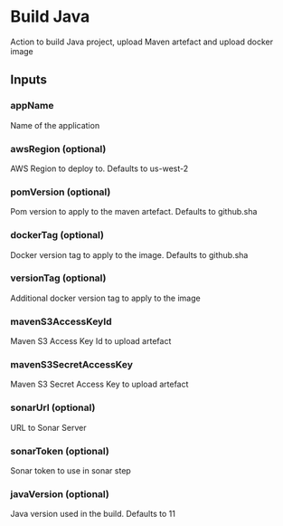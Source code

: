 # Build Java
Action to build Java project, upload Maven artefact and upload docker image

## Inputs

### appName
Name of the application

### awsRegion (optional)
AWS Region to deploy to. Defaults to us-west-2

### pomVersion (optional)
Pom version to apply to the maven artefact. Defaults to github.sha

### dockerTag (optional)
Docker version tag to apply to the image. Defaults to github.sha

### versionTag (optional)
Additional docker version tag to apply to the image

### mavenS3AccessKeyId
Maven S3 Access Key Id to upload artefact

### mavenS3SecretAccessKey
Maven S3 Secret Access Key to upload artefact

### sonarUrl (optional)
URL to Sonar Server

### sonarToken (optional)
Sonar token to use in sonar step

### javaVersion (optional)
Java version used in the build. Defaults to 11
